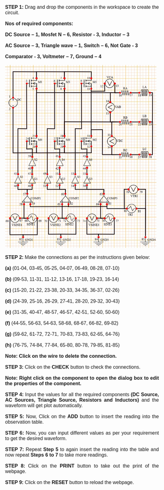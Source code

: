 
<div style="font-family: 'Nunito Sans', sans-serif; font-size: 16px;text-align: justify;">
<b>STEP 1:</b> Drag and drop the components in the workspace to create the circuit.<br /><br />
<b> Nos of required components: </b><br /><br />
<b>DC Source – 1, Mosfet N – 6, Resistor - 3, Inductor – 3</b><br /><br />
<b>AC Source – 3, Triangle wave – 1, Switch – 6, Not Gate - 3</b><br /><br />
<b>Comparator - 3, Voltmeter – 7, Ground – 4</b><br /><br />
<img src="images\3PhasePWM.jpg" height="600px" alt=""><br /><br />
<b>STEP 2:</b> Make the connections as per the instructions given below:<br /><br />
<b>(a)</b> (01-04, 03-45, 05-25, 04-07, 06-49, 08-28, 07-10)<br /><br />
<b>(b)</b> (09-53, 11-31, 11-12, 13-16, 17-18, 19-23, 16-14)<br /><br />
<b>(c)</b> (15-20, 21-22, 23-38, 20-33, 34-35, 36-37, 02-26)<br /><br />
<b>(d)</b> (24-39, 25-16, 26-29, 27-41, 28-20, 29-32, 30-43)<br /><br />
<b>(e)</b> (31-35, 40-47, 48-57, 46-57, 42-51, 52-60, 50-60)<br /><br />
<b>(f)</b> (44-55, 56-63, 54-63, 58-68, 68-67, 66-82, 69-82)<br /><br />
<b>(g)</b> (59-62, 61-72, 72-71, 70-83, 73-83, 62-65, 64-76)<br /><br />
<b>(h)</b> (76-75, 74-84, 77-84, 65-80, 80-78, 79-85, 81-85)<br /><br />
<b>Note: Click on the wire to delete the connection.</b><br /><br />
<b>STEP 3:</b> Click on the <b>CHECK</b> button to check the connections.<br /><br />
<b>Note: Right click on the component to open the dialog box to edit the properties of the component.</b><br /><br />
<b>STEP 4:</b> Input the values for all the required components <b>(DC Source, AC&nbsp;Sources, Triangle Source, Resistors and Inductors)</b> and the waveform will get plot automatically.<br /><br />
<b>STEP 5:</b> Now, Click on the <b>ADD</b> button to insert the reading into the observation table.<br /><br />
<b>STEP 6:</b> Now, you can input different values as per your requirement to get the desired waveform.<br /><br />
<b>STEP 7:</b> Repeat <b>Step 5</b> to again insert the reading into the table and now repeat <b>Steps 6 to 7</b> to take more readings.<br /><br />
<b>STEP 8:</b> Click on the <b>PRINT</b> button to take out the print of the webpage.<br /><br />
<b>STEP 9:</b> Click on the <b>RESET</b> button to reload the webpage.

</div>                

